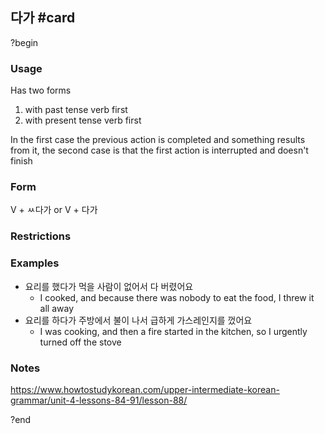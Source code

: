 ## 다가 #card
?begin
### Usage
Has two forms
1. with past tense verb first
2. with present tense verb first

In the first case the previous action is completed and something results from it, the second case is that the first action is interrupted and doesn't finish
### Form
V + ㅆ다가 or V + 다가
### Restrictions
### Examples
* 요리를 했다가 먹을 사람이 없어서 다 버렸어요
	* I cooked, and because there was nobody to eat the food, I threw it all away
* 요리를 하다가 주방에서 불이 나서 급하게 가스레인지를 껐어요
	* I was cooking, and then a fire started in the kitchen, so I urgently turned off the stove
### Notes
https://www.howtostudykorean.com/upper-intermediate-korean-grammar/unit-4-lessons-84-91/lesson-88/
<!--SR:!2025-12-28,89,210-->
?end
